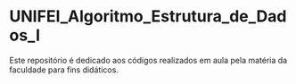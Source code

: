 # UNIFEI_Algoritmo_Estrutura_de_Dados_I
Este repositório é dedicado aos códigos realizados em aula pela matéria da faculdade para fins didáticos.
